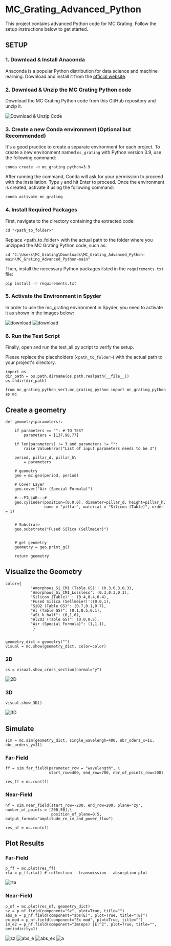 # MC_Grating_Advanced_Python

This project contains advanced Python code for MC Grating. Follow the setup instructions below to get started.

## SETUP

### 1. Download & Install Anaconda

Anaconda is a popular Python distribution for data science and machine learning. Download and install it from the [official website](https://www.anaconda.com/).

### 2. Download & Unzip the MC Grating Python code

Download the MC Grating Python code from this GitHub repository and unzip it. 

![Download & Unzip Code](https://github.com/dorianherle/MC_Grating_Advanced_Python/blob/main/visualization_readme/Screenshot%202023-07-05%20113334.png)

### 3. Create a new Conda environment (Optional but Recommended) 

It's a good practice to create a separate environment for each project. To create a new environment named `mc_grating` with Python version 3.9, use the following command:

```
conda create -n mc_grating python=3.9
```

After running the command, Conda will ask for your permission to proceed with the installation. Type `y` and hit Enter to proceed. Once the environment is created, activate it using the following command:

```
conda activate mc_grating
```

### 4. Install Required Packages

First, navigate to the directory containing the extracted code:

```
cd "<path_to_folder>"
```

Replace <path_to_folder> with the actual path to the folder where you unzipped the MC Grating Python code, such as:

```
cd "C:\Users\MC_Grating\Downloads\MC_Grating_Advanced_Python-main\MC_Grating_Advanced_Python-main"
```

Then, install the necessary Python packages listed in the `requirements.txt` file:

```
pip install -r requirements.txt
```

### 5. Activate the Environment in Spyder

In order to use the mc_grating environment in Spyder, you need to activate it as shown in the images below:

   ![download](https://github.com/dorianherle/MC_Grating_Advanced_Python/blob/main/visualization_readme/Screenshot%202023-07-05%20114829.png
   )
   ![download](https://github.com/dorianherle/MC_Grating_Advanced_Python/blob/main/visualization_readme/envs.png)
   

### 6. Run the Test Script
Finally, open and run the test_all.py script to verify the setup.

Please replace the placeholders (`<path_to_folder>`) with the actual path to your project's directory.

   


```
import os 
dir_path = os.path.dirname(os.path.realpath(__file__))
os.chdir(dir_path)

from mc_grating_python_ver1.mc_grating_python import mc_grating_python as mc
```

## Create a geometry

```
def geometry(parameters):

    if parameters == "": # TO TEST
        parameters = [137,98,77]
        
    if len(parameters) != 3 and parameters != "":
        raise ValueError("List of input parameters needs to be 3")
              
    period, pillar_d, pillar_h\
        = parameters

    # geometry 
    geo = mc.geo(period, period)
    
    # Cover Layer
    geo.cover("Air (Special Formula)")
    
    #---PILLAR---#
    geo.cylinder(position=[0,0,0], diameter=pillar_d, height=pillar_h, 
                 name = "pillar", material = "Silicon (Table)", order = 1)
                 

    # Substrate
    geo.substrate("Fused Silica (Sellmeier)")
        
    
    # get geometry
    geometry = geo.print_g() 
    
    return geometry
```

## Visualize the Geometry 

```
color={
           'Amorphous_Si_CMI (Table GS)': (0.3,0.3,0.3),
           'Amorphous_Si_CMI_Lossless': (0.3,0.3,0.1),
           'Silicon (Table)' : (0.4,0.4,0.4),
           'Fused Silica (Sellmeier)':(0,0,1),
           "SiO2 (Table GS)": (0.7,0.1,0.7),
           "Al (Table GS)": (0.1,0.5,0.1),
           "aSi_k_half": (0,1,0),
           "Al2O3 (Table GS)": (0,0,0.5),
           "Air (Special Formula)": (1,1,1),
            }


geometry_dict = geometry("")
visual = mc.show(geometry_dict, color=color)
```
### 2D
```
cs = visual.show_cross_section(normal="y")
```

![2D](https://github.com/dorianherle/MC_Grating_Advanced_Python/blob/main/visualization_readme/2d.jpg)

### 3D

```
visual.show_3D()
```
![3D](https://github.com/dorianherle/MC_Grating_Advanced_Python/blob/main/visualization_readme/3d.jpg)

## Simulate 

```
sim = mc.sim(geometry_dict, single_wavelengh=400, nbr_oders_x=11, nbr_orders_y=11)
```
### Far-Field
```
ff = sim.far_field(parameter_row = "wavelength", \
                   start_row=400, end_row=700, nbr_of_points_row=200)
    
res_ff = mc.run(ff)
```
### Near-Field
```
nf = sim.near_field(start_row=-200, end_row=200, plane="zy",  number_of_points = [200,50],\
                    position_of_plane=0.5, output_format="amplitude_re_im_and_power_flow")
 
res_nf = mc.run(nf)
```

## Plot Results

### Far-Field
```
p_ff = mc.plot(res_ff)
rta = p_ff.rta() # reflection - transmission - absorption plot
```
![rta](https://github.com/dorianherle/MC_Grating_Advanced_Python/blob/main/visualization_readme/rta.png)

### Near-Field
```
p_nf = mc.plot(res_nf, geometry_dict) 
sz = p_nf.field(component="Sz", plot=True, title="")
abs_e = p_nf.field(component="abs(E)", plot=True, title="|E|")
ex_mod = p_nf.field(component="Ex mod", plot=True, title="")
im_e2 = p_nf.field(component="Im(eps) |E|^2", plot=True, title="", periodicity=1)
```
![sz](https://github.com/dorianherle/MC_Grating_Advanced_Python/blob/main/visualization_readme/sz.png)
![abs_e](https://github.com/dorianherle/MC_Grating_Advanced_Python/blob/main/visualization_readme/abs_e.png)
![abs_ex](https://github.com/dorianherle/MC_Grating_Advanced_Python/blob/main/visualization_readme/abs_ex.png)
![a](https://github.com/dorianherle/MC_Grating_Advanced_Python/blob/main/visualization_readme/absorption.png)
